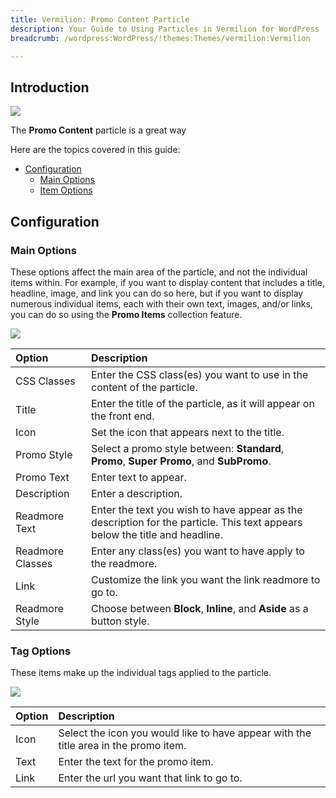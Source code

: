 ```yaml
---
title: Vermilion: Promo Content Particle
description: Your Guide to Using Particles in Vermilion for WordPress
breadcrumb: /wordpress:WordPress/!themes:Themes/vermilion:Vermilion

---
```


## Introduction

![](assets/particle_promo1.png)

The **Promo Content** particle is a great way  

Here are the topics covered in this guide:

* [Configuration](#configuration)
    - [Main Options](#main-options)
    - [Item Options](#item-options)

## Configuration

### Main Options 

These options affect the main area of the particle, and not the individual items within. For example, if you want to display content that includes a title, headline, image, and link you can do so here, but if you want to display numerous individual items, each with their own text, images, and/or links, you can do so using the **Promo Items** collection feature.

![](assets/particle_promo2.png)

| Option           | Description                                                                                                                 |
| :-----           | :-----                                                                                                                      |
| CSS Classes      | Enter the CSS class(es) you want to use in the content of the particle.                                                     |
| Title            | Enter the title of the particle, as it will appear on the front end.                                                        |
| Icon             | Set the icon that appears next to the title.                                                                                |
| Promo Style      | Select a promo style between: **Standard**, **Promo**, **Super Promo**, and **SubPromo**.                                   |
| Promo Text       | Enter text to appear.                                                                                                       |
| Description      | Enter a description.                                                                                                        |
| Readmore Text    | Enter the text you wish to have appear as the description for the particle. This text appears below the title and headline. |
| Readmore Classes | Enter any class(es) you want to have apply to the readmore.                                                                 |
| Link             | Customize the link you want the link readmore to go to.                                                                     |
| Readmore Style   | Choose between **Block**, **Inline**, and **Aside** as a button style.                                                      |

### Tag Options

These items make up the individual tags applied to the particle.

![](assets/particle_promo3.png)

| Option | Description                                                                          |
| :----- | :-----                                                                               |
| Icon   | Select the icon you would like to have appear with the title area in the promo item. |
| Text   | Enter the text for the promo item.                                                   |
| Link   | Enter the url you want that link to go to.                                           |

